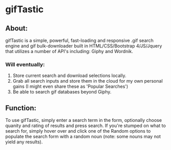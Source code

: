 # gifTastic

## About:

gifTastic is a simple, powerful, fast-loading and responsive .gif search engine and gif bulk-downloader built in HTML/CSS/Bootstrap 4/JS/Jquery that utilizes a number of API's including: Giphy and Wordnik.

### Will eventually: 

1. Store current search and download selections locally.
2. Grab all search inputs and store them in the cloud for my own personal gains (I might even share these as 'Popular Searches')
3. Be able to search gif databases beyond Giphy.

## Function:

To use gifTastic, simply enter a search term in the form, optionally choose quanity and rating of results and press search.  If you're stumped on what to search for, simply hover over and click one of the Random options to populate the search form with a random noun (note: some nouns may not yield any results).
